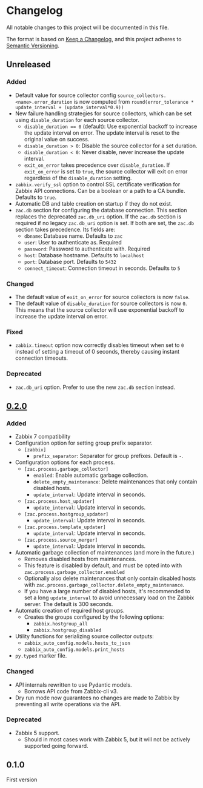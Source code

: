 # Changelog

All notable changes to this project will be documented in this file.

The format is based on [Keep a Changelog](https://keepachangelog.com/en/1.1.0/),
and this project adheres to [Semantic Versioning](https://semver.org/spec/v2.0.0.html).

## Unreleased

### Added

- Default value for source collector config `source_collectors.<name>.error_duration` is now computed from `round(error_tolerance * update_interval + (update_interval*0.9))`
- New failure handling strategies for source collectors, which can be set using `disable_duration` for each source collector.
  - `disable_duration == 0` (default): Use exponential backoff to increase the update interval on error. The update interval is reset to the original value on success.
  - `disable_duration > 0`: Disable the source collector for a set duration.
  - `disable_duration < 0`: Never disable, never increase the update interval.
  - `exit_on_error` takes precedence over `disable_duration`. If `exit_on_error` is set to `true`, the source collector will exit on error regardless of the `disable_duration` setting.
- `zabbix.verify_ssl` option to control SSL certificate verification for Zabbix API connections. Can be a boolean or a path to a CA bundle. Defaults to `true`.
- Automatic DB and table creation on startup if they do not exist.
- `zac.db` section for configuring the database connection. This section replaces the deprecated `zac.db_uri` option. If the `zac.db` section is required if no legacy `zac.db_uri` option is set. If both are set, the `zac.db` section takes precedence. Its fields are:
  - `dbname`: Database name. Defaults to `zac`
  - `user`: User to authenticate as. Required
  - `password`: Password to authenticate with. Required
  - `host`: Database hostname. Defaults to `localhost`
  - `port`: Database port. Defaults to `5432`
  - `connect_timeout`: Connection timeout in seconds. Defaults to `5`

### Changed

- The default value of `exit_on_error` for source collectors is now `false`.
- The default value of `disable_duration` for source collectors is now `0`. This means that the source collector will use exponential backoff to increase the update interval on error.

### Fixed

- `zabbix.timeout` option now correctly disables timeout when set to `0` instead of setting a timeout of 0 seconds, thereby causing instant connection timeouts.

### Deprecated

- `zac.db_uri` option. Prefer to use the new `zac.db` section instead.

## [0.2.0](https://github.com/unioslo/zabbix-auto-config/releases/tag/zac-v0.2.0)

### Added

- Zabbix 7 compatibility
- Configuration option for setting group prefix separator.
  - `[zabbix]`
    - `prefix_separator`: Separator for group prefixes. Default is `-`.
- Configuration options for each process.
  - `[zac.process.garbage_collector]`
    - `enabled`: Enable automatic garbage collection.
    - `delete_empty_maintenance`: Delete maintenances that only contain disabled hosts.
    - `update_interval`: Update interval in seconds.
  - `[zac.process.host_updater]`
    - `update_interval`: Update interval in seconds.
  - `[zac.process.hostgroup_updater]`
    - `update_interval`: Update interval in seconds.
  - `[zac.process.template_updater]`
    - `update_interval`: Update interval in seconds.
  - `[zac.process.source_merger]`
    - `update_interval`: Update interval in seconds.
- Automatic garbage collection of maintenances (and more in the future.)
  - Removes disabled hosts from maintenances.
  - This feature is disabled by default, and must be opted into with `zac.process.garbage_collector.enabled`
  - Optionally also delete maintenances that only contain disabled hosts with `zac.process.garbage_collector.delete_empty_maintenance`.
  - If you have a large number of disabled hosts, it's recommended to set a long `update_interval` to avoid unnecessary load on the Zabbix server. The default is 300 seconds.
- Automatic creation of required host groups.
  - Creates the groups configured by the following options:
    - `zabbix.hostgroup_all`
    - `zabbix.hostgroup_disabled`
- Utility functions for serializing source collector outputs:
  - `zabbix_auto_config.models.hosts_to_json`
  - `zabbix_auto_config.models.print_hosts`
- `py.typed` marker file.

### Changed

- API internals rewritten to use Pydantic models.
  - Borrows API code from Zabbix-cli v3.
- Dry run mode now guarantees no changes are made to Zabbix by preventing all write operations via the API.

### Deprecated

- Zabbix 5 support.
  - Should in most cases work with Zabbix 5, but it will not be actively supported going forward.

## 0.1.0

First version
